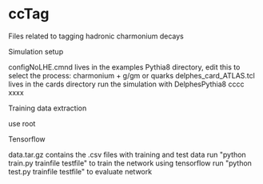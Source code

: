 # ccTag
Files related to tagging hadronic charmonium decays

Simulation setup

configNoLHE.cmnd lives in the examples Pythia8 directory, edit this to select the process: charmonium + g/gm or quarks
delphes_card_ATLAS.tcl lives in the cards directory
run the simulation with DelphesPythia8 cccc xxxx

Training data extraction

use root

Tensorflow

data.tar.gz contains the .csv files with training and test data
run "python train.py trainfile testfile" to train the network using tensorflow
run "python test.py trainfile testfile" to evaluate network
